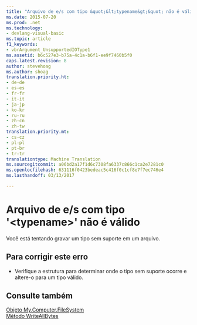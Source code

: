 ```yaml
---
title: "Arquivo de e/s com tipo &quot;&lt;typename&gt;&quot; não é válido | Documentos do Microsoft"
ms.date: 2015-07-20
ms.prod: .net
ms.technology:
- devlang-visual-basic
ms.topic: article
f1_keywords:
- vbrArgument_UnsupportedIOType1
ms.assetid: b6c527e3-b75a-4c1a-b6f1-ee9f7460b5f0
caps.latest.revision: 8
author: stevehoag
ms.author: shoag
translation.priority.ht:
- de-de
- es-es
- fr-fr
- it-it
- ja-jp
- ko-kr
- ru-ru
- zh-cn
- zh-tw
translation.priority.mt:
- cs-cz
- pl-pl
- pt-br
- tr-tr
translationtype: Machine Translation
ms.sourcegitcommit: a06bd2a17f1d6c7308fa6337c866c1ca2e7281c0
ms.openlocfilehash: 631116f0423bedeac5c416f0c1cf8e7f7ec746e4
ms.lasthandoff: 03/13/2017

---
```

# <a name="file-io-with-type-39lttypenamegt39-is-not-valid"></a>Arquivo de e/s com tipo '&lt;typename&gt;' não é válido
Você está tentando gravar um tipo sem suporte em um arquivo.  
  
## <a name="to-correct-this-error"></a>Para corrigir este erro  
  
-   Verifique a estrutura para determinar onde o tipo sem suporte ocorre e altere-o para um tipo válido.  
  
## <a name="see-also"></a>Consulte também  
 [Objeto My.Computer.FileSystem](../../visual-basic/language-reference/objects/my-computer-filesystem-object.md)   
 [Método WriteAllBytes](http://msdn.microsoft.com/en-us/b1a24dc1-eac8-4e22-8ffa-cc3bacbaf826)
